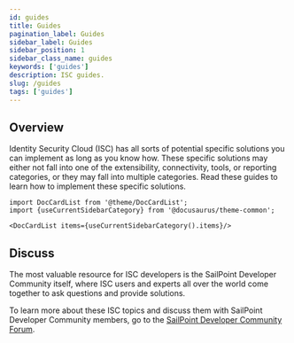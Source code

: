 ```yaml
---
id: guides
title: Guides
pagination_label: Guides
sidebar_label: Guides
sidebar_position: 1
sidebar_class_name: guides
keywords: ['guides']
description: ISC guides. 
slug: /guides
tags: ['guides']
---
```


## Overview 
Identity Security Cloud (ISC) has all sorts of potential specific solutions you can implement as long as you know how. These specific solutions may either not fall into one of the extensibility, connectivity, tools, or reporting categories, or they may fall into multiple categories. Read these guides to learn how to implement these specific solutions. 

```mdx-code-block
import DocCardList from '@theme/DocCardList';
import {useCurrentSidebarCategory} from '@docusaurus/theme-common';

<DocCardList items={useCurrentSidebarCategory().items}/>
```

## Discuss 
The most valuable resource for ISC developers is the SailPoint Developer Community itself, where ISC users and experts all over the world come together to ask questions and provide solutions. 

To learn more about these ISC topics and discuss them with SailPoint Developer Community members, go to the [SailPoint Developer Community Forum](https://developer.sailpoint.com/discuss/c/isc/6). 